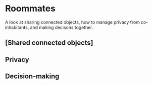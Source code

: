 # Roommates

A look at sharing connected objects, how to manage privacy from co-inhabitants, and making decisons together. 

## [Shared connected objects]
## Privacy
## Decision-making